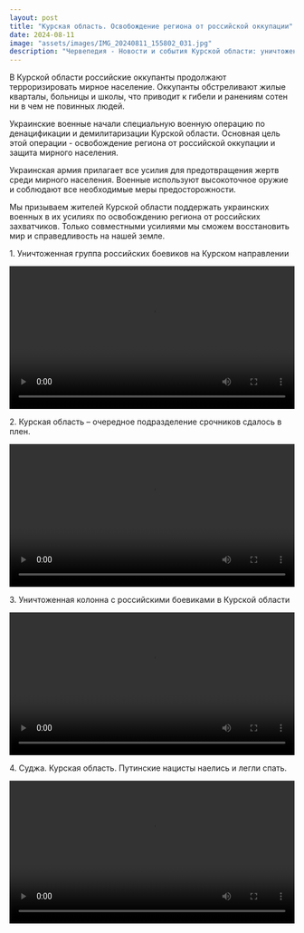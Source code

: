 ```yaml
---
layout: post
title: "Курская область. Освобождение региона от российской оккупации"
date: 2024-08-11
image: "assets/images/IMG_20240811_155802_031.jpg"
description: "Червепедия - Новости и события Курской области: уничтожение российских боевиков и освобождение территории от оккупации. Суджа - это Украина"
---
```


<p>В Курской области российские оккупанты продолжают терроризировать мирное население. Оккупанты обстреливают жилые кварталы, больницы и школы, что приводит к гибели и ранениям сотен ни в чем не повинных людей.</p>

<p>Украинские военные начали специальную военную операцию по денацификации и демилитаризации Курской области. Основная цель этой операции - освобождение региона от российской оккупации и защита мирного населения.</p>

<p>Украинская армия прилагает все усилия для предотвращения жертв среди мирного населения. Военные используют высокоточное оружие и соблюдают все необходимые меры предосторожности.</p>

<p>Мы призываем жителей Курской области поддержать украинских военных в их усилиях по освобождению региона от российских захватчиков. Только совместными усилиями мы сможем восстановить мир и справедливость на нашей земле.</p>

<style>
  .video-container {
    max-width: 100%;
    margin: 0 auto;
  }
  video {
    width: 100%;
    height: auto;
  }
</style>

<p>1. Уничтоженная группа российских боевиков на Курском направлении</p>

<p align="center" class="video-container">
  <video controls>
    <source src="https://github.com/chervepedia/chervepedia.github.io/raw/main/assets/videos/VID_20240811_154322_983.mp4" type="video/mp4">
    Ваш браузер не поддерживает элемент <code>video</code>.
  </video>
</p>

<p>2. Курская область – очередное подразделение срочников сдалось в плен.</p>

<p align="center" class="video-container">
  <video controls>
    <source src="https://github.com/chervepedia/chervepedia.github.io/raw/main/assets/videos/VID_20240811_154343_303.mp4" type="video/mp4">
    Ваш браузер не поддерживает элемент <code>video</code>.
  </video>
</p>

<p>3. Уничтоженная колонна с российскими боевиками в Курской области</p>

<p align="center" class="video-container">
  <video controls>
    <source src="https://github.com/chervepedia/chervepedia.github.io/raw/main/assets/videos/VID_20240811_154404_487.mp4" type="video/mp4">
    Ваш браузер не поддерживает элемент <code>video</code>.
  </video>
</p>

<p>4. Суджа. Курская область. Путинские нацисты наелись и легли спать.</p>

<p align="center" class="video-container">
  <video controls>
    <source src="https://github.com/chervepedia/chervepedia.github.io/raw/main/assets/videos/VID_20240811_154513_179.mp4" type="video/mp4">
    Ваш браузер не поддерживает элемент <code>video</code>.
  </video>
</p>
